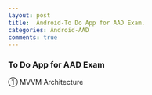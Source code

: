 ```yaml
---
layout: post
title:  Android-To Do App for AAD Exam.
categories: Android-AAD
comments: true
---
```


### To Do App for AAD Exam<br>

① MVVM Architecture <br>
